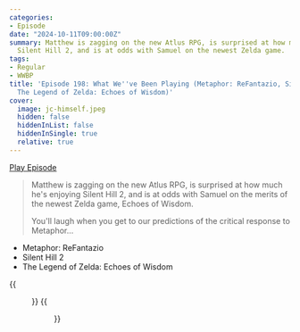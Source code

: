 ```yaml
---
categories:
- Episode
date: "2024-10-11T09:00:00Z"
summary: Matthew is zagging on the new Atlus RPG, is surprised at how much he's enjoying
  Silent Hill 2, and is at odds with Samuel on the newest Zelda game.
tags:
- Regular
- WWBP
title: 'Episode 198: What We''ve Been Playing (Metaphor: ReFantazio, Silent Hill 2,
  The Legend of Zelda: Echoes of Wisdom)'
cover: 
  image: jc-himself.jpeg
  hidden: false
  hiddenInList: false
  hiddenInSingle: true
  relative: true
---
```


[Play Episode](https://www.patreon.com/posts/episode-198-what-113558327)
> Matthew is zagging on the new Atlus RPG, is surprised at how much he's enjoying Silent Hill 2, and is at odds with Samuel on the merits of the newest Zelda game, Echoes of Wisdom.
>
> You'll laugh when you get to our predictions of the critical response to Metaphor...

- Metaphor: ReFantazio
- Silent Hill 2
- The Legend of Zelda: Echoes of Wisdom

{{<figure 
    src="bagel-points.jpeg" 
    alt="Bagel points" >}}
{{<figure 
    src="jc-himself.jpeg" 
    alt="JC Himself" >}}